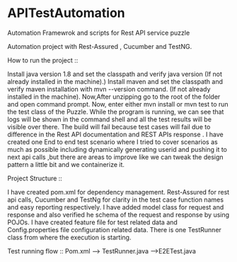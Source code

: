 # APITestAutomation
Automation Framewrok and scripts for Rest API service puzzle


Automation project with Rest-Assured , Cucumber and TestNG.

How to run the project ::

Install java version 1.8 and set the classpath and verify java version (If not already installed in the machine).)
Install maven and set the classpath and verify maven installation with mvn --version command. (If not already installed in the machine).
Now,After unzipping go to the root of the folder and open command prompt.
Now, enter either mvn install or mvn test to run the test class of the Puzzle.
While the program is running, we can see that logs will be shown in the command shell and all the test results will be visible over there.
The build will fail because test cases will fail due to difference in the Rest API documentation and REST APIs response .
I have created one End to end test scenario where I tried to cover scenarios as much as possible including dynamically generating userid and pushing it to next api calls ,but there are areas to improve like we can tweak the design pattern a little bit and we containerize it.

Project Structure ::

I have created pom.xml for dependency management.
Rest-Assured  for rest api calls, Cucumber and TestNg for clarity in the test case function names and easy reporting respectively.
I have added model class for request and response and also verified he schema of the request and response by using POJOs.
I have created feature file for test related data and Config.properties file configuration related data.
There is one TestRunner class from where the execution is starting.

Test running flow ::
Pom.xml --> TestRunner.java -->E2ETest.java
